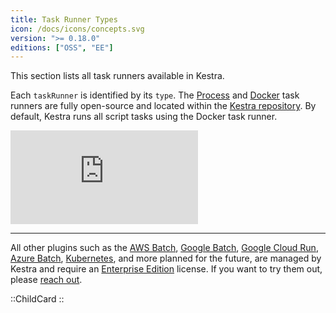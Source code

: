 ```yaml
---
title: Task Runner Types
icon: /docs/icons/concepts.svg
version: ">= 0.18.0"
editions: ["OSS", "EE"]
---
```


This section lists all task runners available in Kestra.


Each `taskRunner` is identified by its `type`. The [Process](./01.process-task-runner.md) and [Docker](./02.docker-task-runner.md) task runners are fully open-source and located within the [Kestra repository](https://github.com/kestra-io/kestra). By default, Kestra runs all script tasks using the Docker task runner.

<div class="video-container">
  <iframe src="https://www.youtube.com/embed/89ywEU9hXjI?si=pVnk4GZbVQOGIxfU" title="YouTube video player" frameborder="0" allow="accelerometer; autoplay; clipboard-write; encrypted-media; gyroscope; picture-in-picture; web-share" referrerpolicy="strict-origin-when-cross-origin" allowfullscreen></iframe>
</div>

---

All other plugins such as the [AWS Batch](./04.aws-batch-task-runner.md), [Google Batch](./06.google-batch-task-runner.md), [Google Cloud Run](./07.google-cloudrun-task-runner.md), [Azure Batch](./05.azure-batch-task-runner.md), [Kubernetes](./03.kubernetes-task-runner.md), and more planned for the future, are managed by Kestra and require an [Enterprise Edition](../../06.enterprise/index.md) license. If you want to try them out, please [reach out](/demo).

::ChildCard
::

